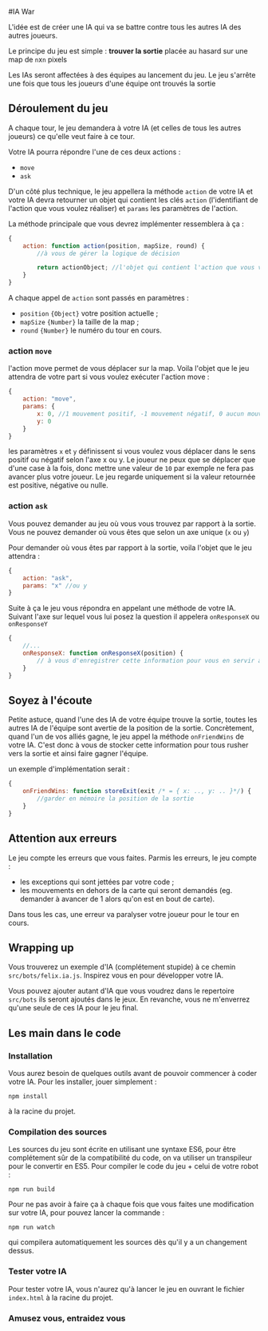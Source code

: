 #IA War

L'idée est de créer une IA qui va se battre contre tous les autres IA des autres joueurs.

Le principe du jeu est simple : **trouver la sortie** placée au hasard sur une map de `n`x`n` pixels

Les IAs seront affectées à des équipes au lancement du jeu. Le jeu s'arrête une fois que tous les joueurs d'une équipe ont trouvés la sortie

## Déroulement du jeu

A chaque tour, le jeu demandera à votre IA (et celles de tous les autres joueurs) ce qu'elle veut faire à ce tour.

Votre IA pourra répondre l'une de ces deux actions : 

- `move`
- `ask`

D'un côté plus technique, le jeu appellera la méthode `action` de votre IA et votre IA devra retourner un objet qui contient les clés `action` (l'identifiant de l'action que vous voulez réaliser) et `params` les paramètres de l'action.

La méthode principale que vous devrez implémenter ressemblera à ça :

```javascript
{
    action: function action(position, mapSize, round) {
        //à vous de gérer la logique de décision

        return actionObject; //l'objet qui contient l'action que vous voulez exécuter
    }
}
```

A chaque appel de `action` sont passés en paramètres :

- `position` `{Object}` votre position actuelle ;
- `mapSize` `{Number}` la taille de la map ;
- `round` `{Number}` le numéro du tour en cours.

### action `move`

l'action move permet de vous déplacer sur la map. Voila l'objet que le jeu attendra de votre part si vous voulez exécuter l'action move :

```javascript
{
    action: "move",
    params: {
        x: 0, //1 mouvement positif, -1 mouvement négatif, 0 aucun mouvement sur cet axe
        y: 0
    }
}
```

les paramètres `x` et `y` définissent si vous voulez vous déplacer dans le sens positif ou négatif selon l'axe x ou y. Le joueur ne peux que se déplacer que d'une case à la fois, donc mettre une valeur de `10` par exemple ne fera pas avancer plus votre joueur. Le jeu regarde uniquement si la valeur retournée est positive, négative ou nulle.

### action `ask`

Vous pouvez demander au jeu où vous vous trouvez par rapport à la sortie. Vous ne pouvez demander où vous êtes que selon un axe unique (`x` ou `y`)

Pour demander où vous êtes par rapport à la sortie, voila l'objet que le jeu attendra : 

```javascript
{
    action: "ask",
    params: "x" //ou y
}
```

Suite à ça le jeu vous répondra en appelant une méthode de votre IA. Suivant l'axe sur lequel vous lui posez la question il appelera `onResponseX` ou `onResponseY`

```javascript
{
    //...
    onResponseX: function onResponseX(position) {
        // à vous d'enregistrer cette information pour vous en servir au prochain tour
    }
}
```

## Soyez à l'écoute

Petite astuce, quand l'une des IA de votre équipe trouve la sortie, toutes les autres IA de l'équipe sont avertie de la position de la sortie. 
Concrètement, quand l'un de vos alliés gagne, le jeu appel la méthode `onFriendWins` de votre IA. C'est donc à vous de stocker cette information pour tous rusher vers la sortie et ainsi faire gagner l'équipe. 

un exemple d'implémentation serait : 

```javascript
{
    onFriendWins: function storeExit(exit /* = { x: .., y: .. }*/) {
        //garder en mémoire la position de la sortie
    }
}
```

## Attention aux erreurs

Le jeu compte les erreurs que vous faites. Parmis les erreurs, le jeu compte : 

- les exceptions qui sont jettées par votre code ;
- les mouvements en dehors de la carte qui seront demandés (eg. demander à avancer de 1 alors qu'on est en bout de carte).

Dans tous les cas, une erreur va paralyser votre joueur pour le tour en cours.

## Wrapping up

Vous trouverez un exemple d'IA (complétement stupide) à ce chemin `src/bots/felix.ia.js`. Inspirez vous en pour développer votre IA.

Vous pouvez ajouter autant d'IA que vous voudrez dans le repertoire `src/bots` ils seront ajoutés dans le jeux. En revanche, vous ne m'enverrez qu'une seule de ces IA pour le jeu final.

## Les main dans le code

### Installation

Vous aurez besoin de quelques outils avant de pouvoir commencer à coder votre IA. Pour les installer, jouer simplement :

    npm install

à la racine du projet.

### Compilation des sources

Les sources du jeu sont écrite en utilisant une syntaxe ES6, pour être complétement sûr de la compatibilité du code, on va utiliser un transpileur pour le convertir en ES5. Pour compiler le code du jeu + celui de votre robot :

    npm run build

Pour ne pas avoir à faire ça à chaque fois que vous faites une modification sur votre IA, pour pouvez lancer la commande :

    npm run watch

qui compilera automatiquement les sources dès qu'il y a un changement dessus.

### Tester votre IA

Pour tester votre IA, vous n'aurez qu'à lancer le jeu en ouvrant le fichier `index.html` à la racine du projet.

### Amusez vous, entraidez vous
